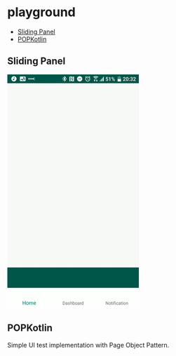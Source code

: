 # playground

- [Sliding Panel](#sliding-panel)
- [POPKotlin](#popkotlin)

## Sliding Panel

<img src="https://github.com/pps5/playground/blob/media/media/slidingpanel.gif" width="300">

## POPKotlin

Simple UI test implementation with Page Object Pattern.
